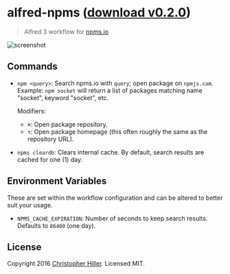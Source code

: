 # alfred-npms ([download v0.2.0](https://github.com/boneskull/alfred-npms/releases/download/v0.2.0/npms.alfredworkflow))

> Alfred 3 workflow for [npms.io](https://npms.io)



![screenshot](https://cldup.com/MIxtMSbnsL.png)

## Commands

- `npm <query>`: Search npms.io with `query`; open package on `npmjs.com`.
  Example: `npm socket` will return a list of packages matching name "socket", keyword "socket", etc.

  Modifiers:
  - `⌘`: Open package repository.
  - `⌥`: Open package homepage (this often roughly the same as the repository URL).

- `npms cleardb`: Clears internal cache.  By default, search results are cached for one (1) day.

## Environment Variables

These are set within the workflow configuration and can be altered to better suit your usage.

- `NPMS_CACHE_EXPIRATION`: Number of seconds to keep search results.  Defaults to `86400` (one day).

## License

Copyright 2016 [Christopher Hiller](https://boneskull.com).  Licensed MIT.
